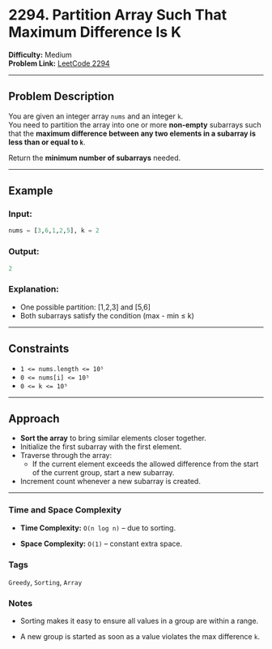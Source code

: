 # 2294. Partition Array Such That Maximum Difference Is K

**Difficulty:** Medium  
**Problem Link:** [LeetCode 2294](https://leetcode.com/problems/partition-array-such-that-maximum-difference-is-k)

---

## Problem Description

You are given an integer array `nums` and an integer `k`.  
You need to partition the array into one or more **non-empty** subarrays such that the **maximum difference between any two elements in a subarray is less than or equal to `k`**.

Return the **minimum number of subarrays** needed.

---

## Example

### Input:
```python
nums = [3,6,1,2,5], k = 2
```
### Output:
```python
2
```

### Explanation:
- One possible partition: [1,2,3] and [5,6]
- Both subarrays satisfy the condition (max - min ≤ k)

---

## Constraints

- `1 <= nums.length <= 10⁵`
- `0 <= nums[i] <= 10⁵`
- `0 <= k <= 10⁵`

---

## Approach

- **Sort the array** to bring similar elements closer together.
- Initialize the first subarray with the first element.
- Traverse through the array:
  - If the current element exceeds the allowed difference from the start of the current group, start a new subarray.
- Increment count whenever a new subarray is created.

---

### Time and Space Complexity

- **Time Complexity:** `O(n log n)` – due to sorting.

- **Space Complexity:** `O(1)` – constant extra space.

### Tags

`Greedy`, `Sorting`, `Array`

### Notes

- Sorting makes it easy to ensure all values in a group are within a range.

- A new group is started as soon as a value violates the max difference `k`.
